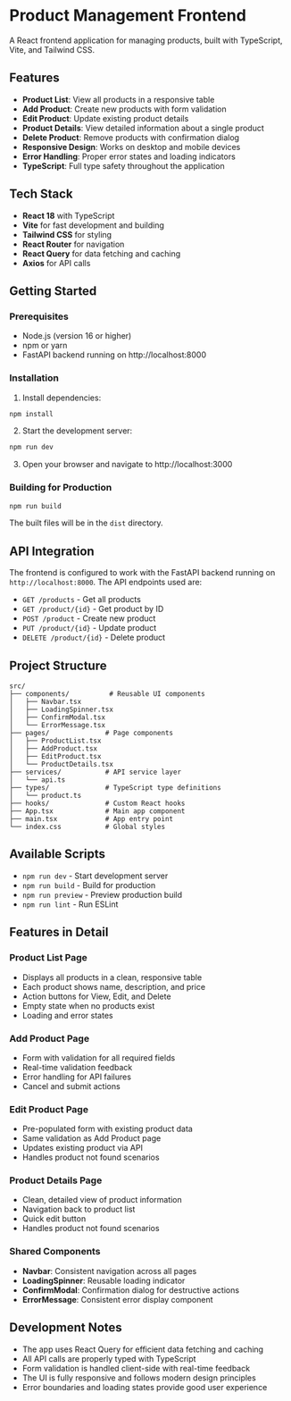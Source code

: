 # Product Management Frontend

A React frontend application for managing products, built with TypeScript, Vite, and Tailwind CSS.

## Features

- **Product List**: View all products in a responsive table
- **Add Product**: Create new products with form validation
- **Edit Product**: Update existing product details
- **Product Details**: View detailed information about a single product
- **Delete Product**: Remove products with confirmation dialog
- **Responsive Design**: Works on desktop and mobile devices
- **Error Handling**: Proper error states and loading indicators
- **TypeScript**: Full type safety throughout the application

## Tech Stack

- **React 18** with TypeScript
- **Vite** for fast development and building
- **Tailwind CSS** for styling
- **React Router** for navigation
- **React Query** for data fetching and caching
- **Axios** for API calls

## Getting Started

### Prerequisites

- Node.js (version 16 or higher)
- npm or yarn
- FastAPI backend running on http://localhost:8000

### Installation

1. Install dependencies:
```bash
npm install
```

2. Start the development server:
```bash
npm run dev
```

3. Open your browser and navigate to http://localhost:3000

### Building for Production

```bash
npm run build
```

The built files will be in the `dist` directory.

## API Integration

The frontend is configured to work with the FastAPI backend running on `http://localhost:8000`. The API endpoints used are:

- `GET /products` - Get all products
- `GET /product/{id}` - Get product by ID
- `POST /product` - Create new product
- `PUT /product/{id}` - Update product
- `DELETE /product/{id}` - Delete product

## Project Structure

```
src/
├── components/          # Reusable UI components
│   ├── Navbar.tsx
│   ├── LoadingSpinner.tsx
│   ├── ConfirmModal.tsx
│   └── ErrorMessage.tsx
├── pages/              # Page components
│   ├── ProductList.tsx
│   ├── AddProduct.tsx
│   ├── EditProduct.tsx
│   └── ProductDetails.tsx
├── services/           # API service layer
│   └── api.ts
├── types/              # TypeScript type definitions
│   └── product.ts
├── hooks/              # Custom React hooks
├── App.tsx             # Main app component
├── main.tsx            # App entry point
└── index.css           # Global styles
```

## Available Scripts

- `npm run dev` - Start development server
- `npm run build` - Build for production
- `npm run preview` - Preview production build
- `npm run lint` - Run ESLint

## Features in Detail

### Product List Page
- Displays all products in a clean, responsive table
- Each product shows name, description, and price
- Action buttons for View, Edit, and Delete
- Empty state when no products exist
- Loading and error states

### Add Product Page
- Form with validation for all required fields
- Real-time validation feedback
- Error handling for API failures
- Cancel and submit actions

### Edit Product Page
- Pre-populated form with existing product data
- Same validation as Add Product page
- Updates existing product via API
- Handles product not found scenarios

### Product Details Page
- Clean, detailed view of product information
- Navigation back to product list
- Quick edit button
- Handles product not found scenarios

### Shared Components
- **Navbar**: Consistent navigation across all pages
- **LoadingSpinner**: Reusable loading indicator
- **ConfirmModal**: Confirmation dialog for destructive actions
- **ErrorMessage**: Consistent error display component

## Development Notes

- The app uses React Query for efficient data fetching and caching
- All API calls are properly typed with TypeScript
- Form validation is handled client-side with real-time feedback
- The UI is fully responsive and follows modern design principles
- Error boundaries and loading states provide good user experience
